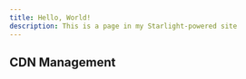 ```yaml
---
title: Hello, World!
description: This is a page in my Starlight-powered site
---
```


## CDN Management
